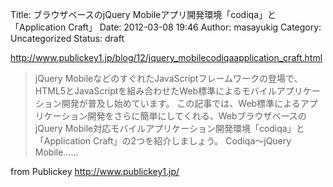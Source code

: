 Title: ブラウザベースのjQuery Mobileアプリ開発環境「codiqa」と「Application Craft」
Date: 2012-03-08 19:46
Author: masayukig
Category: Uncategorized
Status: draft

<http://www.publickey1.jp/blog/12/jquery_mobilecodiqaapplication_craft.html>  
  
  

> jQuery
> MobileなどのすぐれたJavaScriptフレームワークの登場で、HTML5とJavaScriptを組み合わせたWeb標準によるモバイルアプリケーション開発が普及し始めています。
> この記事では、Web標準によるアプリケーション開発をさらに簡単にしてくれる、WebブラウザベースのjQuery
> Mobile対応モバイルアプリケーション開発環境「codiqa」と「Application
> Craft」の2つを紹介しましょう。 Codiqa～jQuery Mobile……

  
  
from Publickey <http://www.publickey1.jp/>
